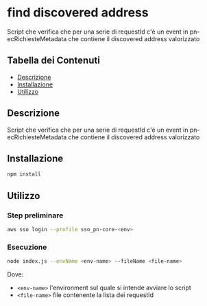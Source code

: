# find discovered address

Script che verifica che per una serie di requestId c'è un event in pn-ecRichiesteMetadata che contiene il discovered address valorizzato

## Tabella dei Contenuti

- [Descrizione](#descrizione)
- [Installazione](#installazione)
- [Utilizzo](#utilizzo)

## Descrizione

Script che verifica che per una serie di requestId c'è un event in pn-ecRichiesteMetadata che contiene il discovered address valorizzato

## Installazione

```bash
npm install
```

## Utilizzo
### Step preliminare

```bash
aws sso login --profile sso_pn-core-<env>
```

### Esecuzione
```bash
node index.js --envName <env-name> --fileName <file-name>

```
Dove:
- `<env-name>` l'environment sul quale si intende avviare lo script
- `<file-name>` file contenente la lista dei requestId
